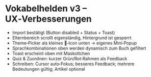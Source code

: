 
# Vokabelhelden v3 – UX‑Verbesserungen

- Import bestätigt (Button disabled + Status + Toast)
- Elternbereich scrollt eigenständig, Hintergrund ist gesperrt
- Theme‑Picker als kleines 🎨‑Icon unten → eigenes Mini‑Popup
- Sprachkombinationen oben werden dynamisch zum Buch gefiltert
- Toast erscheint oben mit Maskottchen
- Quiz & Zuordnen: kurzer Grün/Rot‑Rahmen als Feedback
- Schreiben: Cursor auto‑Fokus; besseres Feedback; mehrere Bedeutungen gültig; Artikel optional
